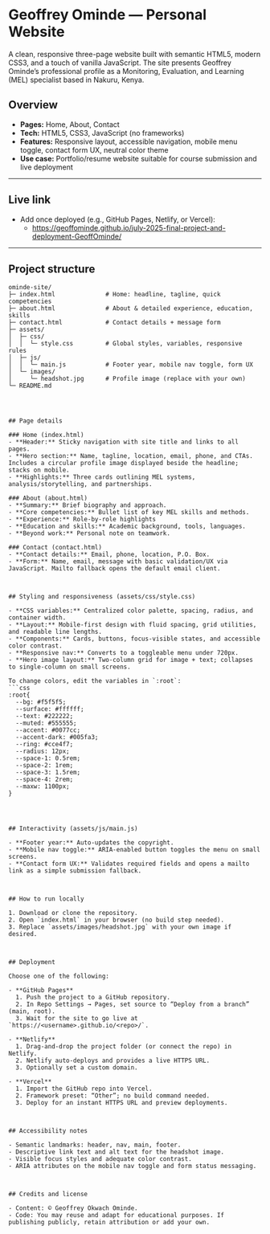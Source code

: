 # Geoffrey Ominde — Personal Website

A clean, responsive three-page website built with semantic HTML5, modern CSS3, and a touch of vanilla JavaScript. The site presents Geoffrey Ominde’s professional profile as a Monitoring, Evaluation, and Learning (MEL) specialist based in Nakuru, Kenya.



## Overview

- **Pages:** Home, About, Contact
- **Tech:** HTML5, CSS3, JavaScript (no frameworks)
- **Features:** Responsive layout, accessible navigation, mobile menu toggle, contact form UX, neutral color theme
- **Use case:** Portfolio/resume website suitable for course submission and live deployment

---

## Live link

- Add once deployed (e.g., GitHub Pages, Netlify, or Vercel):
  - https://geoffominde.github.io/july-2025-final-project-and-deployment-GeoffOminde/

---

## Project structure

```
ominde-site/
├─ index.html              # Home: headline, tagline, quick competencies
├─ about.html              # About & detailed experience, education, skills
├─ contact.html            # Contact details + message form
├─ assets/
│  ├─ css/
│  │  └─ style.css         # Global styles, variables, responsive rules
│  ├─ js/
│  │  └─ main.js           # Footer year, mobile nav toggle, form UX
│  └─ images/
│     └─ headshot.jpg      # Profile image (replace with your own)
└─ README.md




## Page details

### Home (index.html)
- **Header:** Sticky navigation with site title and links to all pages.
- **Hero section:** Name, tagline, location, email, phone, and CTAs. Includes a circular profile image displayed beside the headline; stacks on mobile.
- **Highlights:** Three cards outlining MEL systems, analysis/storytelling, and partnerships.

### About (about.html)
- **Summary:** Brief biography and approach.
- **Core competencies:** Bullet list of key MEL skills and methods.
- **Experience:** Role-by-role highlights 
- **Education and skills:** Academic background, tools, languages.
- **Beyond work:** Personal note on teamwork.

### Contact (contact.html)
- **Contact details:** Email, phone, location, P.O. Box.
- **Form:** Name, email, message with basic validation/UX via JavaScript. Mailto fallback opens the default email client.



## Styling and responsiveness (assets/css/style.css)

- **CSS variables:** Centralized color palette, spacing, radius, and container width.
- **Layout:** Mobile-first design with fluid spacing, grid utilities, and readable line lengths.
- **Components:** Cards, buttons, focus-visible states, and accessible color contrast.
- **Responsive nav:** Converts to a toggleable menu under 720px.
- **Hero image layout:** Two-column grid for image + text; collapses to single-column on small screens.

To change colors, edit the variables in `:root`:
```css
:root{
  --bg: #f5f5f5;
  --surface: #ffffff;
  --text: #222222;
  --muted: #555555;
  --accent: #0077cc;
  --accent-dark: #005fa3;
  --ring: #cce4f7;
  --radius: 12px;
  --space-1: 0.5rem;
  --space-2: 1rem;
  --space-3: 1.5rem;
  --space-4: 2rem;
  --maxw: 1100px;
}




## Interactivity (assets/js/main.js)

- **Footer year:** Auto-updates the copyright.
- **Mobile nav toggle:** ARIA-enabled button toggles the menu on small screens.
- **Contact form UX:** Validates required fields and opens a mailto link as a simple submission fallback.



## How to run locally

1. Download or clone the repository.
2. Open `index.html` in your browser (no build step needed).
3. Replace `assets/images/headshot.jpg` with your own image if desired.



## Deployment

Choose one of the following:

- **GitHub Pages**
  1. Push the project to a GitHub repository.
  2. In Repo Settings → Pages, set source to “Deploy from a branch” (main, root).
  3. Wait for the site to go live at `https://<username>.github.io/<repo>/`.

- **Netlify**
  1. Drag-and-drop the project folder (or connect the repo) in Netlify.
  2. Netlify auto-deploys and provides a live HTTPS URL.
  3. Optionally set a custom domain.

- **Vercel**
  1. Import the GitHub repo into Vercel.
  2. Framework preset: “Other”; no build command needed.
  3. Deploy for an instant HTTPS URL and preview deployments.



## Accessibility notes

- Semantic landmarks: header, nav, main, footer.
- Descriptive link text and alt text for the headshot image.
- Visible focus styles and adequate color contrast.
- ARIA attributes on the mobile nav toggle and form status messaging.



## Credits and license

- Content: © Geoffrey Okwach Ominde.
- Code: You may reuse and adapt for educational purposes. If publishing publicly, retain attribution or add your own.



